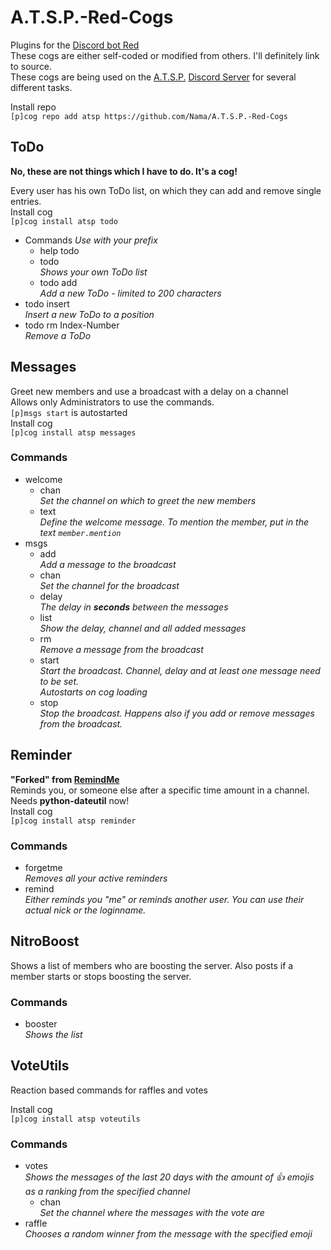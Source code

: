 # A.T.S.P.-Red-Cogs
Plugins for the [Discord bot Red](https://github.com/Cog-Creators/Red-DiscordBot)  
These cogs are either self-coded or modified from others. I'll definitely link to source.  
These cogs are being used on the [A.T.S.P.](https://yamahi.eu) [Discord Server](https://s.yamahi.eu/chat) for several different tasks.

Install repo  
`[p]cog repo add atsp https://github.com/Nama/A.T.S.P.-Red-Cogs`  

## ToDo
**No, these are not things which I have to do. It's a cog!**  

Every user has his own ToDo list, on which they can add and remove single entries.  
Install cog  
`[p]cog install atsp todo`
* Commands *Use with your prefix*
  * help todo
  * todo  
    *Shows your own ToDo list*
  * todo add  
    *Add a new ToDo - limited to 200 characters*
* todo insert  
    *Insert a new ToDo to a position*
* todo rm Index-Number  
    *Remove a ToDo*

## Messages
Greet new members and use a broadcast with a delay on a channel  
Allows only Administrators to use the commands.  
`[p]msgs start` is autostarted  
Install cog  
`[p]cog install atsp messages`

### Commands
* welcome
  * chan  
    *Set the channel on which to greet the new members*
  * text  
    *Define the welcome message. To mention the member, put in the text `member.mention`*
* msgs
  * add  
    *Add a message to the broadcast*
  * chan  
    *Set the channel for the broadcast*
  * delay  
    *The delay in __seconds__ between the messages*
  * list  
    *Show the delay, channel and all added messages*
  * rm  
    *Remove a message from the broadcast*
  * start  
    *Start the broadcast. Channel, delay and at least one message need to be set.*  
    *Autostarts on cog loading*
  * stop  
    *Stop the broadcast. Happens also if you add or remove messages from the broadcast.*

## Reminder
**"Forked" from [RemindMe](https://github.com/Twentysix26/Red-Cogs/)**  
Reminds you, or someone else after a specific time amount in a channel. Needs **python-dateutil** now!  
Install cog  
`[p]cog install atsp reminder`

### Commands
* forgetme  
  *Removes all your active reminders*
* remind  
  *Either reminds you "me" or reminds another user. You can use their actual nick or the loginname.*

## NitroBoost
Shows a list of members who are boosting the server. Also posts if a member starts or stops boosting the server.

### Commands
* booster  
  *Shows the list*

## VoteUtils
Reaction based commands for raffles and votes

Install cog  
`[p]cog install atsp voteutils`

### Commands
* votes  
  *Shows the messages of the last 20 days with the amount of :thumbsup: emojis as a ranking from the specified channel*
  * chan  
    *Set the channel where the messages with the vote are*
* raffle  
  *Chooses a random winner from the message with the specified emoji*